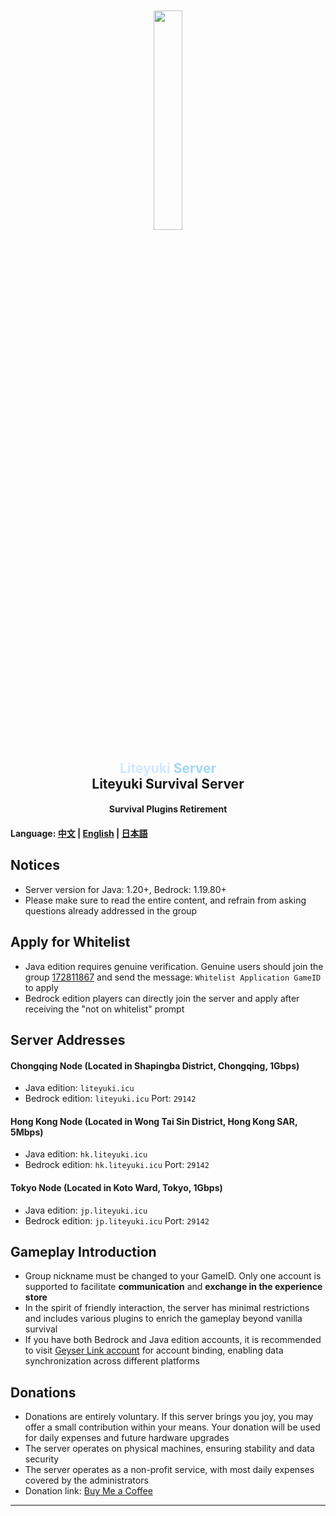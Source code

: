 <div align="center">
    <img src="https://gitee.com/snowykami/snowykami/raw/master/img/snowy.png" style="width: 30%; margin-top:10%;">
</div>
<div align=center>
    <h2>
        <font color="#d0e9ff">
            Liteyuki
        </font>
        <font color="#a2d8f4">
            Server
        </font>
        <br>
        Liteyuki Survival Server
    </h2>
</div>
<div align=center><h4>Survival Plugins Retirement</h4></div>

#### Language: [中文](README.md) | [English](README_EN.md) | [日本語](README_JP.md)

## Notices

- Server version for Java: 1.20+, Bedrock: 1.19.80+
- Please make sure to read the entire content, and refrain from asking questions already addressed in the group

## Apply for Whitelist

- Java edition requires genuine verification. Genuine users should join the group [172811867](http://qm.qq.com/cgi-bin/qm/qr?_wv=1027&k=MlKVG2xKNkVyWyp16U2OXLts1smmCgkS&authKey=BAgaMDmD7jqvqzrfdPk93FTRHh4vRa%2Fn10HzM8K52i4UZ%2B%2FIf5%2FXfSd0m7x25ULy&noverify=0&group_code=172811867) and send the message: ```Whitelist Application GameID``` to apply
- Bedrock edition players can directly join the server and apply after receiving the "not on whitelist" prompt

## Server Addresses

#### Chongqing Node (Located in Shapingba District, Chongqing, 1Gbps)
- Java edition: ```liteyuki.icu```
- Bedrock edition: ```liteyuki.icu``` Port: ```29142```

#### Hong Kong Node (Located in Wong Tai Sin District, Hong Kong SAR, 5Mbps)
- Java edition: ```hk.liteyuki.icu```
- Bedrock edition: ```hk.liteyuki.icu``` Port: ```29142```

#### Tokyo Node (Located in Koto Ward, Tokyo, 1Gbps)
- Java edition: ```jp.liteyuki.icu```
- Bedrock edition: ```jp.liteyuki.icu``` Port: ```29142```

## Gameplay Introduction

- Group nickname must be changed to your GameID. Only one account is supported to facilitate **communication** and **exchange in the experience store**
- In the spirit of friendly interaction, the server has minimal restrictions and includes various plugins to enrich the gameplay beyond vanilla survival
- If you have both Bedrock and Java edition accounts, it is recommended to visit [Geyser Link account](https://link.geysermc.org/method/online) for account binding, enabling data synchronization across different platforms

## Donations

- Donations are entirely voluntary. If this server brings you joy, you may offer a small contribution within your means. Your donation will be used for daily expenses and future hardware upgrades
- The server operates on physical machines, ensuring stability and data security
- The server operates as a non-profit service, with most daily expenses covered by the administrators
- Donation link: [Buy Me a Coffee](https://afdian.net/a/snowykami)

---


